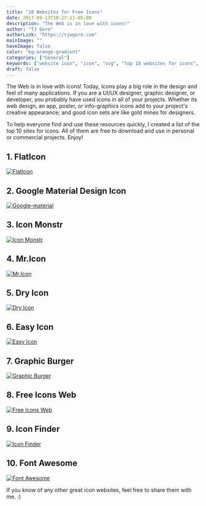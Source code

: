 ```yaml
---
title: "10 Websites for Free Icons"
date: 2017-09-13T18:27:11-05:00
description: "The Web is in love with icons!"
author: "TJ Gore"
authorLink: "https://tjwgore.com"
mainImage: ""
haveImage: false
color: "bg-orange-gradient"
categories: ["General"]
keywords: ["website icon", "icon", "svg", "top 10 websites for icons", "free icons"]
draft: false
---
```



The Web is in love with icons! Today, Icons play a big role in the design and feel of many applications. If you are a UI/UX designer, graphic designer, or developer, you probably have used icons in all of your projects. Whether its web design, an app, poster, or info-graphics icons add to your project's creative appearance; and good icon sets are like gold mines for designers.


To help everyone find and use these resources quickly, I created a list of the top 10 sites for icons. All of them are free to download and use in personal or commercial projects. Enjoy!

## 1. FlatIcon

[![FlatIcon](/images/articles/flaticon.jpg "FlatIcon")](https://www.flaticon.com/)

## 2. Google Material Design Icon

[![Google-material](/images/articles/material.jpg "Google Material")](https://material.io/tools/icons/)

## 3. Icon Monstr

[![Icon Monstr](/images/articles/iconmonstr.jpg "Icon Monstr")](https://iconmonstr.com/)


## 4. Mr.Icon

[![Mr.Icon](/images/articles/mricon.jpg "Mr.Icon")](http://mricons.com/)

## 5. Dry Icon

[![Dry Icon](/images/articles/dryicons.jpg "Dry Icon")](https://dryicons.com/free-icons)

## 6. Easy Icon

[![Easy Icon](/images/articles/easyicon.jpg "Easy Icon")](http://www.easyicon.net/)

## 7. Graphic Burger

[![Graphic Burger](/images/articles/graphicburger.jpg "Graphic Burger")](http://graphicburger.com/icons-set/)

## 8. Free Icons Web

[![Free Icons Web](/images/articles/freeiconsweb.jpg "Free Icons Web")](http://www.freeiconsweb.com/free-icons)


## 9. Icon Finder

[![Icon Finder](/images/articles/iconfinder.jpg "Icon Finder")](https://www.iconfinder.com/icons/1011335/email_envelope_mail_message_send_icon#size=128)

## 10. Font Awesome

[![Font Awesome](/images/articles/fontawesome.jpg "Font Awesome")](http://fontawesome.io/icons/)

If you know of any other great icon websites, feel free to share them with me. :)